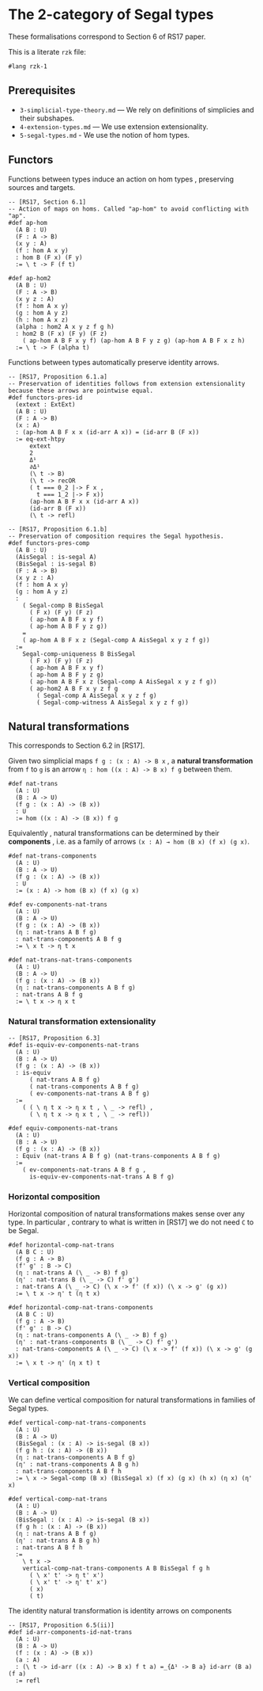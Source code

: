 # The 2-category of Segal types

These formalisations correspond to Section 6 of RS17 paper.

This is a literate `rzk` file:

```rzk
#lang rzk-1
```

## Prerequisites

- `3-simplicial-type-theory.md` — We rely on definitions of simplicies and their
  subshapes.
- `4-extension-types.md` — We use extension extensionality.
- `5-segal-types.md` - We use the notion of hom types.

## Functors

Functions between types induce an action on hom types , preserving sources and
targets.

```rzk
-- [RS17, Section 6.1]
-- Action of maps on homs. Called "ap-hom" to avoid conflicting with "ap".
#def ap-hom
  (A B : U)
  (F : A -> B)
  (x y : A)
  (f : hom A x y)
  : hom B (F x) (F y)
  := \ t -> F (f t)

#def ap-hom2
  (A B : U)
  (F : A -> B)
  (x y z : A)
  (f : hom A x y)
  (g : hom A y z)
  (h : hom A x z)
  (alpha : hom2 A x y z f g h)
  : hom2 B (F x) (F y) (F z)
    ( ap-hom A B F x y f) (ap-hom A B F y z g) (ap-hom A B F x z h)
  := \ t -> F (alpha t)
```

Functions between types automatically preserve identity arrows.

```rzk
-- [RS17, Proposition 6.1.a]
-- Preservation of identities follows from extension extensionality because these arrows are pointwise equal.
#def functors-pres-id
  (extext : ExtExt)
  (A B : U)
  (F : A -> B)
  (x : A)
  : (ap-hom A B F x x (id-arr A x)) = (id-arr B (F x))
  := eq-ext-htpy
      extext
      2
      Δ¹
      ∂Δ¹
      (\ t -> B)
      (\ t -> recOR
      ( t === 0_2 |-> F x ,
        t === 1_2 |-> F x))
      (ap-hom A B F x x (id-arr A x))
      (id-arr B (F x))
      (\ t -> refl)

-- [RS17, Proposition 6.1.b]
-- Preservation of composition requires the Segal hypothesis.
#def functors-pres-comp
  (A B : U)
  (AisSegal : is-segal A)
  (BisSegal : is-segal B)
  (F : A -> B)
  (x y z : A)
  (f : hom A x y)
  (g : hom A y z)
  :
    ( Segal-comp B BisSegal
      ( F x) (F y) (F z)
      ( ap-hom A B F x y f)
      ( ap-hom A B F y z g))
    =
    ( ap-hom A B F x z (Segal-comp A AisSegal x y z f g))
  :=
    Segal-comp-uniqueness B BisSegal
      ( F x) (F y) (F z)
      ( ap-hom A B F x y f)
      ( ap-hom A B F y z g)
      ( ap-hom A B F x z (Segal-comp A AisSegal x y z f g))
      ( ap-hom2 A B F x y z f g
        ( Segal-comp A AisSegal x y z f g)
        ( Segal-comp-witness A AisSegal x y z f g))
```

## Natural transformations

This corresponds to Section 6.2 in [RS17].

Given two simplicial maps `f g : (x : A) -> B x` , a **natural transformation**
from `f` to `g` is an arrow `η : hom ((x : A) -> B x) f g` between them.

```rzk
#def nat-trans
  (A : U)
  (B : A -> U)
  (f g : (x : A) -> (B x))
  : U
  := hom ((x : A) -> (B x)) f g
```

Equivalently , natural transformations can be determined by their **components**
, i.e. as a family of arrows `(x : A) → hom (B x) (f x) (g x)`.

```rzk
#def nat-trans-components
  (A : U)
  (B : A -> U)
  (f g : (x : A) -> (B x))
  : U
  := (x : A) -> hom (B x) (f x) (g x)
```

```rzk
#def ev-components-nat-trans
  (A : U)
  (B : A -> U)
  (f g : (x : A) -> (B x))
  (η : nat-trans A B f g)
  : nat-trans-components A B f g
  := \ x t -> η t x

#def nat-trans-nat-trans-components
  (A : U)
  (B : A -> U)
  (f g : (x : A) -> (B x))
  (η : nat-trans-components A B f g)
  : nat-trans A B f g
  := \ t x -> η x t
```

### Natural transformation extensionality

```rzk
-- [RS17, Proposition 6.3]
#def is-equiv-ev-components-nat-trans
  (A : U)
  (B : A -> U)
  (f g : (x : A) -> (B x))
  : is-equiv
      ( nat-trans A B f g)
      ( nat-trans-components A B f g)
      ( ev-components-nat-trans A B f g)
  :=
    ( ( \ η t x -> η x t , \ _ -> refl) ,
      ( \ η t x -> η x t , \ _ -> refl))

#def equiv-components-nat-trans
  (A : U)
  (B : A -> U)
  (f g : (x : A) -> (B x))
  : Equiv (nat-trans A B f g) (nat-trans-components A B f g)
  :=
    ( ev-components-nat-trans A B f g ,
      is-equiv-ev-components-nat-trans A B f g)
```

### Horizontal composition

Horizontal composition of natural transformations makes sense over any type. In
particular , contrary to what is written in [RS17] we do not need `C` to be
Segal.

```rzk
#def horizontal-comp-nat-trans
  (A B C : U)
  (f g : A -> B)
  (f' g' : B -> C)
  (η : nat-trans A (\ _ -> B) f g)
  (η' : nat-trans B (\ _ -> C) f' g')
  : nat-trans A (\ _ -> C) (\ x -> f' (f x)) (\ x -> g' (g x))
  := \ t x -> η' t (η t x)

#def horizontal-comp-nat-trans-components
  (A B C : U)
  (f g : A -> B)
  (f' g' : B -> C)
  (η : nat-trans-components A (\ _ -> B) f g)
  (η' : nat-trans-components B (\ _ -> C) f' g')
  : nat-trans-components A (\ _ -> C) (\ x -> f' (f x)) (\ x -> g' (g x))
  := \ x t -> η' (η x t) t
```

### Vertical composition

We can define vertical composition for natural transformations in families of
Segal types.

```rzk
#def vertical-comp-nat-trans-components
  (A : U)
  (B : A -> U)
  (BisSegal : (x : A) -> is-segal (B x))
  (f g h : (x : A) -> (B x))
  (η : nat-trans-components A B f g)
  (η' : nat-trans-components A B g h)
  : nat-trans-components A B f h
  := \ x -> Segal-comp (B x) (BisSegal x) (f x) (g x) (h x) (η x) (η' x)

#def vertical-comp-nat-trans
  (A : U)
  (B : A -> U)
  (BisSegal : (x : A) -> is-segal (B x))
  (f g h : (x : A) -> (B x))
  (η : nat-trans A B f g)
  (η' : nat-trans A B g h)
  : nat-trans A B f h
  :=
    \ t x ->
    vertical-comp-nat-trans-components A B BisSegal f g h
      ( \ x' t' -> η t' x')
      ( \ x' t' -> η' t' x')
      ( x)
      ( t)
```

The identity natural transformation is identity arrows on components

```rzk
-- [RS17, Proposition 6.5(ii)]
#def id-arr-components-id-nat-trans
  (A : U)
  (B : A -> U)
  (f : (x : A) -> (B x))
  (a : A)
  : (\ t -> id-arr ((x : A) -> B x) f t a) =_{Δ¹ -> B a} id-arr (B a) (f a)
  := refl
```
